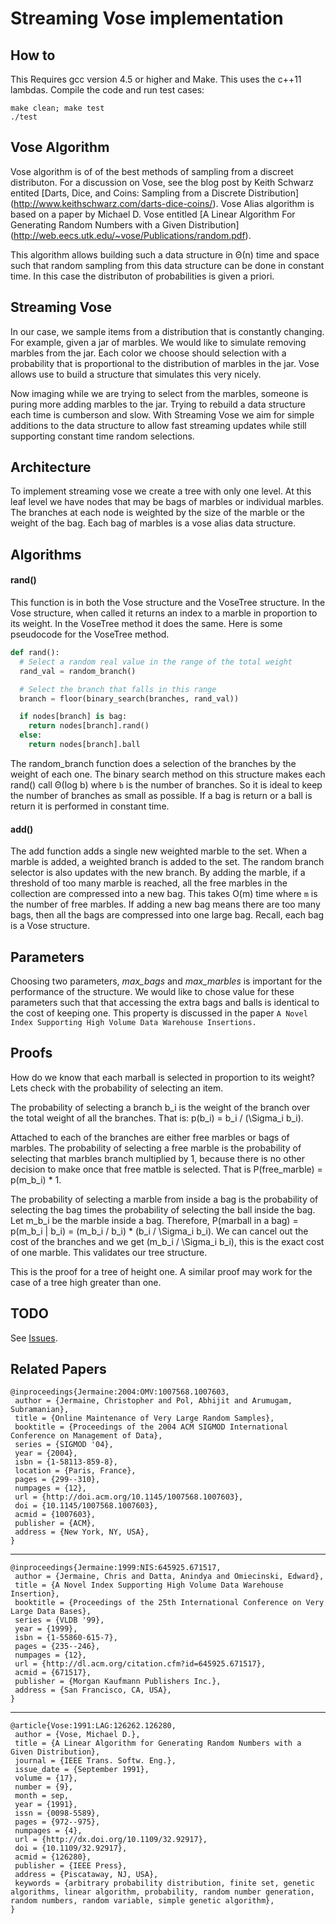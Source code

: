 
# Streaming Vose implementation

## How to

This Requires gcc version 4.5 or higher and Make. This uses the c++11 lambdas.
Compile the code and run test cases:

    make clean; make test
    ./test

## Vose Algorithm

Vose algorithm is of of the best methods of sampling from a discreet distributon. For a
discussion on Vose, see the blog post by Keith Schwarz entited 
[Darts, Dice, and Coins: Sampling from a Discrete Distribution]
(http://www.keithschwarz.com/darts-dice-coins/).
Vose Alias algorithm is based on a paper by Michael D. Vose entitled 
[A Linear Algorithm For Generating Random Numbers with a Given Distribution]
(http://web.eecs.utk.edu/~vose/Publications/random.pdf).

This algorithm allows building such a data structure in Θ(n) time and space
such that random sampling from this data structure can be done in constant time.
In this case the distributon of probabilities is given a priori.


## Streaming Vose

In our case, we sample items from a distribution that is constantly changing.
For example, given a jar of marbles. We would like to simulate removing marbles
from the jar. Each color we choose should selection with a probability that is 
proportional to the distribution of marbles in the jar. Vose allows use to build
a structure that simulates this very nicely.

Now imaging while we are trying to select from the marbles, someone is puring 
more adding marbles to the jar. Trying to rebuild a data structure each time
is cumberson and slow. With Streaming Vose we aim for simple additions to the 
data structure to allow fast streaming updates while still supporting constant
time random selections.


## Architecture 

To implement streaming vose we create a tree with only one level. 
At this leaf level we have nodes that may be bags of marbles or individual marbles.
The branches at each node is weighted by the size of the marble or the weight of 
the bag. Each bag of marbles is a vose alias data structure.


## Algorithms

#### rand()
This function is in both the Vose structure and the VoseTree structure.
In the Vose structure, when called it returns an index to a marble in proportion
to its weight. In the VoseTree method it does the same. Here is some pseudocode
for the VoseTree method.

```python
def rand():
  # Select a random real value in the range of the total weight
  rand_val = random_branch()

  # Select the branch that falls in this range
  branch = floor(binary_search(branches, rand_val))

  if nodes[branch] is bag:
    return nodes[branch].rand()
  else:
    return nodes[branch].ball
```

The random_branch function does a selection of the branches by the weight of each one.
The binary search method on this structure makes each rand() call Θ(log b) where `b` is the number
of branches. So it is ideal to keep the number of branches as small as possible.
If a bag is return or a ball is return it is performed in constant time.

#### add()
The add function adds a single new weighted marble to the set. When a marble is added, a weighted
branch is added to the set. The random branch selector is also updates with the new branch.
By adding the marble, if a threshold of too many marble is reached, all the free marbles in the
collection are compressed into a new bag. This takes O(m) time where `m` is the number of
free marbles. If adding a new bag means there are too many bags, then all the bags are compressed
into one large bag. Recall, each bag is a Vose structure.


## Parameters

Choosing two parameters, _max_bags_ and _max_marbles_ is important for the performance of the structure.
We would like to chose value for these parameters such that that accessing the extra bags and balls is
identical to the cost of keeping one. This property is discussed in the paper `A Novel Index Supporting
High Volume Data Warehouse Insertions.`

## Proofs

How do we know that each marball is selected in proportion to its weight? Lets check with the probability
of selecting an item.

The probability of selecting a branch b_i is the weight of the branch over the total weight of 
all the branches. That is: p(b_i) = b_i / (\Sigma_i b_i).

Attached to each of the branches are either free marbles or bags of marbles.
The probability of selecting a free marble is the probability of selecting that marbles branch
multiplied by 1, because there is no other decision to make once that free matble is selected.
That is P(free_marble) = p(m_b_i) * 1.

The probability of selecting a marble from inside a bag is the probability of selecting the bag times
the probability of selecting the ball inside the bag. Let m_b_i be the marble inside a bag. Therefore,
P(marball in a bag) = p(m_b_i | b_i) = (m_b_i / b_i) * (b_i / \Sigma_i b_i). We can cancel out the cost
of the branches and we get  (m_b_i / \Sigma_i b_i), this is the exact cost of one marble. This validates
our tree structure.

This is the proof for a tree of height one. A similar proof may work for the case of a tree high greater 
than one.


## TODO 

See [Issues](https://github.com/cegme/vose/issues).

## Related Papers

    @inproceedings{Jermaine:2004:OMV:1007568.1007603,
     author = {Jermaine, Christopher and Pol, Abhijit and Arumugam, Subramanian},
     title = {Online Maintenance of Very Large Random Samples},
     booktitle = {Proceedings of the 2004 ACM SIGMOD International Conference on Management of Data},
     series = {SIGMOD '04},
     year = {2004},
     isbn = {1-58113-859-8},
     location = {Paris, France},
     pages = {299--310},
     numpages = {12},
     url = {http://doi.acm.org/10.1145/1007568.1007603},
     doi = {10.1145/1007568.1007603},
     acmid = {1007603},
     publisher = {ACM},
     address = {New York, NY, USA},
    } 
----
    @inproceedings{Jermaine:1999:NIS:645925.671517,
     author = {Jermaine, Chris and Datta, Anindya and Omiecinski, Edward},
     title = {A Novel Index Supporting High Volume Data Warehouse Insertion},
     booktitle = {Proceedings of the 25th International Conference on Very Large Data Bases},
     series = {VLDB '99},
     year = {1999},
     isbn = {1-55860-615-7},
     pages = {235--246},
     numpages = {12},
     url = {http://dl.acm.org/citation.cfm?id=645925.671517},
     acmid = {671517},
     publisher = {Morgan Kaufmann Publishers Inc.},
     address = {San Francisco, CA, USA},
    } 
----
    @article{Vose:1991:LAG:126262.126280,
     author = {Vose, Michael D.},
     title = {A Linear Algorithm for Generating Random Numbers with a Given Distribution},
     journal = {IEEE Trans. Softw. Eng.},
     issue_date = {September 1991},
     volume = {17},
     number = {9},
     month = sep,
     year = {1991},
     issn = {0098-5589},
     pages = {972--975},
     numpages = {4},
     url = {http://dx.doi.org/10.1109/32.92917},
     doi = {10.1109/32.92917},
     acmid = {126280},
     publisher = {IEEE Press},
     address = {Piscataway, NJ, USA},
     keywords = {arbitrary probability distribution, finite set, genetic algorithms, linear algorithm, probability, random number generation, random numbers, random variable, simple genetic algorithm},
    }


